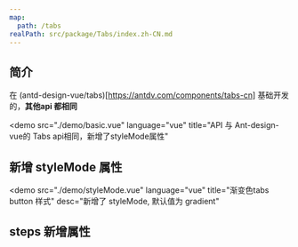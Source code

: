 ```yaml
---
map:
  path: /tabs
realPath: src/package/Tabs/index.zh-CN.md
---
```


## 简介

在 (antd-design-vue/tabs)[https://antdv.com/components/tabs-cn] 基础开发的，**其他api 都相同**

<demo src="./demo/basic.vue"
  language="vue"
  title="API 与 Ant-design-vue的 Tabs api相同，新增了styleMode属性"
  >
</demo>

## 新增 styleMode 属性

<demo src="./demo/styleMode.vue"
  language="vue"
  title="渐变色tabs button 样式"
  desc="新增了 styleMode, 默认值为 gradient"
  >
</demo>

## steps 新增属性

<API src="./components/ScTabs.vue" lang="zh"></API>
